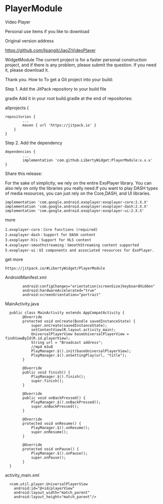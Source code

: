 # PlayerModule

Video Player 

Personal use items if you like to download

Original version address

https://github.com/lipangit/JiaoZiVideoPlayer


WidgetModule
The current project is for a faster personal construction project, and if there is any problem,
please submit the question. If you need it, please download it.

Thank you.
How to To get a Git project into your build:

Step 1. Add the JitPack repository to your build file

gradle Add it in your root build.gradle at the end of repositories:

allprojects {

    repositories {
            ...
            maven { url 'https://jitpack.io' }
        }
    }
Step 2. Add the dependency

    dependencies {
            ...
            implementation 'com.github.LibertyWidget:PlayerModule:x.x.x'
    }
    
Share this release:


For the sake of simplicity, we rely on the entire ExoPlayer library.
You can also rely on only the libraries you really need.If you want to play DASH types of media resources,
 you can just rely on the Core,DASH, and UI libraries.

    implementation 'com.google.android.exoplayer:exoplayer-core:2.X.X'
    implementation 'com.google.android.exoplayer:exoplayer-dash:2.X.X'
    implementation 'com.google.android.exoplayer:exoplayer-ui:2.X.X'

more 

    1.exoplayer-core：Core functions (required)
    2.exoplayer-dash：Support for DASH content
    3.exoplayer-hls：Support for HLS content
    4.exoplayer-smoothstreaming：SmoothStreaming content supported
    5.exoplayer-ui：UI components and associated resources for ExoPlayer.


get more 
    
    https://jitpack.io/#LibertyWidget/PlayerModule

AndroidManifest.xml
           
            android:configChanges="orientation|screenSize|keyboardHidden"
            android:hardwareAccelerated="true"
            android:screenOrientation="portrait"
            
MainActivity.java

      public class MainActivity extends AppCompatActivity {
            @Override
            protected void onCreate(Bundle savedInstanceState) {
                super.onCreate(savedInstanceState);
                setContentView(R.layout.activity_main);
                UniversalPlayerView baseUniversalPlayerView = findViewById(R.id.playerView);
                String url = "Broadcast address";
                //mp4 m3u8 
                PlayManager.$().init(baseUniversalPlayerView);
                PlayManager.$().onSettingPlay(url, "title");
            }

            @Override
            public void finish() {
                PlayManager.$().finish();
                super.finish();
            }

            @Override
            public void onBackPressed() {
                PlayManager.$().onBackPressed();
                super.onBackPressed();
            }

            @Override
            protected void onResume() {
                PlayManager.$().onResume();
                super.onResume();
            }

            @Override
            protected void onPause() {
                PlayManager.$().onPause();
                super.onPause();
            }
      }
activity_main.xml

      <com.util.player.UniversalPlayerView
        android:id="@+id/playerView"
        android:layout_width="match_parent"
        android:layout_height="match_parent"/>
